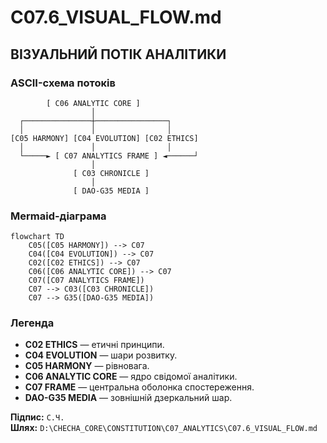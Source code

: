 # C07.6_VISUAL_FLOW.md
## ВІЗУАЛЬНИЙ ПОТІК АНАЛІТИКИ

### ASCII-схема потоків
```
        [ C06 ANALYTIC CORE ]
                  │
  ┌───────────────┼────────────────┐
  │               │                │
[C05 HARMONY] [C04 EVOLUTION] [C02 ETHICS]
  │               │                │
  └─────► [ C07 ANALYTICS FRAME ] ◄──────┘
                  │
              [ C03 CHRONICLE ]
                  │
              [ DAO-G35 MEDIA ]
```

### Mermaid-діаграма
```mermaid
flowchart TD
    C05([C05 HARMONY]) --> C07
    C04([C04 EVOLUTION]) --> C07
    C02([C02 ETHICS]) --> C07
    C06([C06 ANALYTIC CORE]) --> C07
    C07([C07 ANALYTICS FRAME])
    C07 --> C03([C03 CHRONICLE])
    C07 --> G35([DAO-G35 MEDIA])
```

### Легенда
- **C02 ETHICS** — етичні принципи.
- **C04 EVOLUTION** — шари розвитку.
- **C05 HARMONY** — рівновага.
- **C06 ANALYTIC CORE** — ядро свідомої аналітики.
- **C07 FRAME** — центральна оболонка спостереження.
- **DAO-G35 MEDIA** — зовнішній дзеркальний шар.

**Підпис:** `С.Ч.`  
**Шлях:** `D:\CHECHA_CORE\CONSTITUTION\C07_ANALYTICS\C07.6_VISUAL_FLOW.md`
